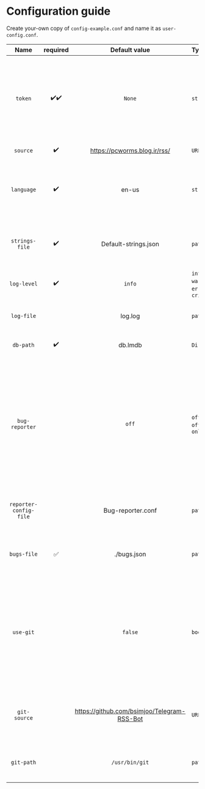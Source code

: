 # Configuration guide
Create your-own copy of `config-example.conf` and name it as `user-config.conf`.

| Name | required | Default value | Type | Describe |
|:----:|:--------:|:-------------:|:-----|:---------|
| `token` | :heavy_check_mark::heavy_check_mark: | `None` | `string` | The bot token that owner received from @botfather. Follow Telegram instructions to [create a new bot user](https://core.telegram.org/bots#3-how-do-i-create-a-bot) |
| `source` | :heavy_check_mark: | https://pcworms.blog.ir/rss/ | `URL` | Source of RSS feeds |
| `language` | :heavy_check_mark: | en-us | `string` | The language name that stored in `strings.json` or `Default-strings.json` file |
| `strings-file` | :heavy_check_mark: | Default-strings.json | `path` | A `Json` file that contains all languages and strings that your bot need |
| `log-level` | :heavy_check_mark: | `info` | `info`, `warning`, `error`, `critical` | Log level |
| `log-file` | | log.log | `path` | optionally you can redirect logs to a file |
| `db-path` | :heavy_check_mark: | db.lmdb | `Directory` | Directory of [LMDB database](https://en.wikipedia.org/wiki/Lightning_Memory-Mapped_Database) |
| `bug-reporter` | | `off` | `off`, `offline`, `online` |Bug-reporter is a service that count exceptions. If value is `online` you must install Cherrypy. Read [Bug-Reporter in Readme.md](../README.md/#bug-reporter-). Following configuration needed if using bug-reporter |
| `reporter-config-file` | | Bug-reporter.conf | `path` | Another config file that contains [Cherrypy configuration](https://docs.cherrypy.org/en/latest/config.html) |
| `bugs-file` | :white_check_mark: | ./bugs.json | `path` | Required if your using Bug reporter (`offline` or `online` mode) |
| `use-git` | | `false` | `boolean` | Bug-reporter can use git to get repository information like commit or source repository, then it can generate a link to line that exception raised. |
| `git-source` | | https://github.com/bsimjoo/Telegram-RSS-Bot | `URL` | If your using a custom repository then you can specify your repository url here |
| `git-path` | | `/usr/bin/git` | `path` | If git is not in `PATH` environment then you set its path here. |